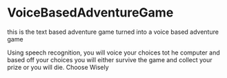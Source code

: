 # VoiceBasedAdventureGame
this is the text based adventure game turned into a voice based adventure game

Using speech recognition, you will voice your choices tot he computer and based off your choices
you will either survive the game and collect your prize or you will die. Choose Wisely
